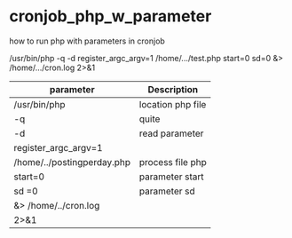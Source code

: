 # cronjob_php_w_parameter
how to run php with parameters in cronjob

/usr/bin/php -q -d register_argc_argv=1 /home/.../test.php start=0 sd=0 &> /home/.../cron.log 2>&1

|parameter  | Description |
| ------------- | ------------- |
|/usr/bin/php | location php file |
|-q | quite |
|-d | read parameter |
|register_argc_argv=1 |  |
|/home/../postingperday.php| process file php |
| start=0 | parameter start|
| sd =0 | parameter sd |
|&> /home/../cron.log |  |
|2>&1 | |
